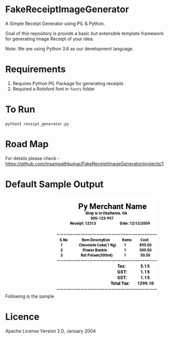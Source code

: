 # FakeReceiptImageGenerator

A Simple Receipt Generator using PIL & Python.

Goal of this repository is provide a basic but extensible template framework for generating Image Receipt of your idea. 

Note: We are using Python 3.6 as our development language.

# Requirements

1. Requires Python PIL Package for generating receipts
2. Required a Rotofont font in `fonts` folder

# To Run

`python3 receipt_generator.py`

# Road Map

For details please check - https://github.com/msampathkumar/FakeReceiptImageGenerator/projects/1


# Default Sample Output
Following is the sample 
![image](sample-out.png)

# Licence
Apache License Version 2.0, January 2004
